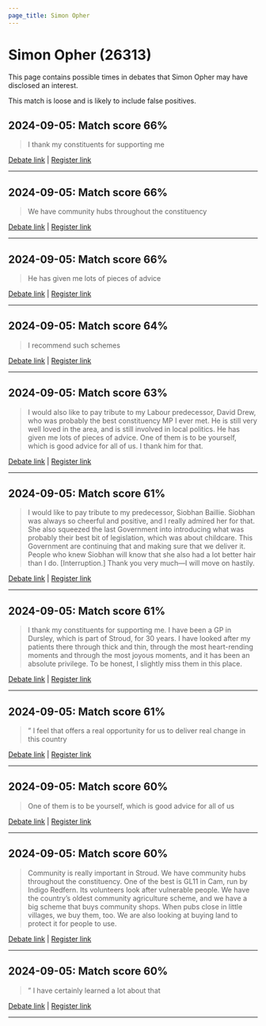 ```yaml
---
page_title: Simon Opher
---
```


# Simon Opher  (26313)

This page contains possible times in debates that Simon Opher may have disclosed an interest.

This match is loose and is likely to include false positives. 



## 2024-09-05: Match score 66%

>I thank my constituents for supporting me

[Debate link](https://www.theyworkforyou.com/debates/?id=2024-09-05b.500.1) | [Register link](https://www.theyworkforyou.com/mp/26313/register)


---



## 2024-09-05: Match score 66%

>We have community hubs throughout the constituency

[Debate link](https://www.theyworkforyou.com/debates/?id=2024-09-05b.500.1) | [Register link](https://www.theyworkforyou.com/mp/26313/register)


---



## 2024-09-05: Match score 66%

>He has given me lots of pieces of advice

[Debate link](https://www.theyworkforyou.com/debates/?id=2024-09-05b.500.1) | [Register link](https://www.theyworkforyou.com/mp/26313/register)


---



## 2024-09-05: Match score 64%

>I recommend such schemes

[Debate link](https://www.theyworkforyou.com/debates/?id=2024-09-05b.500.1) | [Register link](https://www.theyworkforyou.com/mp/26313/register)


---



## 2024-09-05: Match score 63%

>I would also like to pay tribute to my Labour predecessor, David Drew, who was probably the best constituency MP I ever met. He is still very well loved in the area, and is still involved in local politics. He has given me lots of pieces of advice. One of them is to be yourself, which is good advice for all of us. I thank him for that.

[Debate link](https://www.theyworkforyou.com/debates/?id=2024-09-05b.500.1) | [Register link](https://www.theyworkforyou.com/mp/26313/register)


---



## 2024-09-05: Match score 61%

>I would like to pay tribute to my predecessor, Siobhan Baillie. Siobhan was always so cheerful and positive, and I really admired her for that. She also squeezed the  last Government into introducing what was probably their best bit of legislation, which was about childcare. This Government are continuing that and making sure that we deliver it. People who knew Siobhan will know that she also had a lot better hair than I do. [Interruption.] Thank you very much—I will move on hastily.

[Debate link](https://www.theyworkforyou.com/debates/?id=2024-09-05b.500.1) | [Register link](https://www.theyworkforyou.com/mp/26313/register)


---



## 2024-09-05: Match score 61%

>I thank my constituents for supporting me. I have been a GP in Dursley, which is part of Stroud, for 30 years. I have looked after my patients there through thick and thin, through the most heart-rending moments and through the most joyous moments, and it has been an absolute privilege. To be honest, I slightly miss them in this place.

[Debate link](https://www.theyworkforyou.com/debates/?id=2024-09-05b.500.1) | [Register link](https://www.theyworkforyou.com/mp/26313/register)


---



## 2024-09-05: Match score 61%

>” I feel that offers a real opportunity for us to deliver real change in this country

[Debate link](https://www.theyworkforyou.com/debates/?id=2024-09-05b.500.1) | [Register link](https://www.theyworkforyou.com/mp/26313/register)


---



## 2024-09-05: Match score 60%

>One of them is to be yourself, which is good advice for all of us

[Debate link](https://www.theyworkforyou.com/debates/?id=2024-09-05b.500.1) | [Register link](https://www.theyworkforyou.com/mp/26313/register)


---



## 2024-09-05: Match score 60%

>Community is really important in Stroud. We have community hubs throughout the constituency. One of the best is GL11 in Cam, run by Indigo Redfern. Its volunteers look after vulnerable people. We have the country’s oldest community agriculture scheme, and we have a big scheme that buys community shops. When pubs close in little villages, we buy them, too. We are also looking at buying land to protect it for people to use.

[Debate link](https://www.theyworkforyou.com/debates/?id=2024-09-05b.500.1) | [Register link](https://www.theyworkforyou.com/mp/26313/register)


---



## 2024-09-05: Match score 60%

>” I have certainly learned a lot about that

[Debate link](https://www.theyworkforyou.com/debates/?id=2024-09-05b.500.1) | [Register link](https://www.theyworkforyou.com/mp/26313/register)


---

